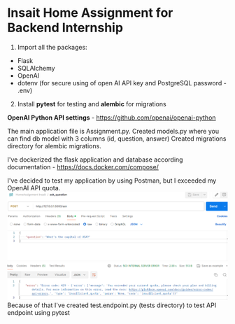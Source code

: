 # Insait Home Assignment for Backend Internship

1. Import all the packages:
- Flask
- SQLAlchemy
- OpenAI
- dotenv (for secure using of open AI API key and PostgreSQL password - .env)

2. Install **pytest** for testing and **alembic** for migrations

**OpenAI Python API settings** - https://github.com/openai/openai-python

The main application file is Assignment.py.
Created models.py where you can find db model with 3 columns (id, question, answer)
Created migrations directory for alembic migrations.

I've dockerized the flask application and database according documentation - https://docs.docker.com/compose/

I've decided to test my application by using Postman, but I exceeded my OpenAI API quota.
![img.png](img.png)
Because of that I've created test.endpoint.py (tests directory) to test API endpoint using pytest